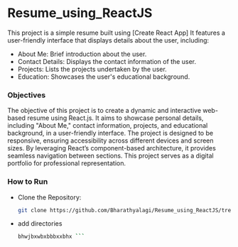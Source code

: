 # Resume_using_ReactJS

This project is a simple resume built using [Create React App] It features a user-friendly interface that displays details about the user, including:

- About Me: Brief introduction about the user.
- Contact Details: Displays the contact information of the user.
- Projects: Lists the projects undertaken by the user.
- Education: Showcases the user's educational background.

### Objectives
The objective of this project is to create a dynamic and interactive web-based resume using React.js. It aims to showcase personal details, including "About Me," contact information, projects, and educational background, in a user-friendly interface. The project is designed to be responsive, ensuring accessibility across different devices and screen sizes. By leveraging React’s component-based architecture, it provides seamless navigation between sections. This project serves as a digital portfolio for professional representation.

### How to Run 
- Clone the Repository:
  ```bash
  git clone https://github.com/Bharathyalagi/Resume_using_ReactJS/tree/main
  ```
- add directories
  ```bash
  bhwjbxwbxbbbxxbhx ```


  




